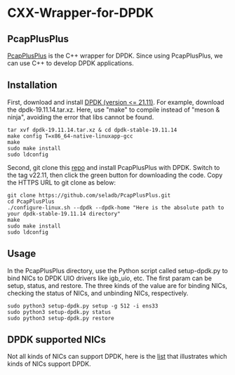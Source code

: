 # CXX-Wrapper-for-DPDK
## PcapPlusPlus
[PcapPlusPlus](https://pcapplusplus.github.io/docs/quickstart) is the C++ wrapper for DPDK. Since using PcapPlusPlus, we can use C++ to develop DPDK applications. 

## Installation
First, download and install [DPDK (version <= 21.11)](http://core.dpdk.org/download/).
For example, download the dpdk-19.11.14.tar.xz.
Here, use "make" to compile instead of "meson & ninja", avoiding the error that libs cannot be found. 
``` shell
tar xvf dpdk-19.11.14.tar.xz & cd dpdk-stable-19.11.14
make config T=x86_64-native-linuxapp-gcc
make
sudo make install
sudo ldconfig
```
Second, git clone this [repo](https://github.com/seladb/PcapPlusPlus) and install PcapPlusPlus with DPDK. Switch to the tag v22.11, then click the green button for downloading the code. Copy the HTTPS URL to git clone as below: 
``` shell
git clone https://github.com/seladb/PcapPlusPlus.git
cd PcapPlusPlus
./configure-linux.sh --dpdk --dpdk-home "Here is the absolute path to your dpdk-stable-19.11.14 directory"
make
sudo make install
sudo ldconfig
```

## Usage
In the PcapPlusPlus directory, use the Python script called setup-dpdk.py to bind NICs to DPDK UIO drivers like igb_uio, etc. The first param can be setup, status, and restore. The three kinds of the value are for binding NICs, checking the status of NICs, and unbinding NICs, respectively.

``` shell
sudo python3 setup-dpdk.py setup -g 512 -i ens33 
sudo python3 setup-dpdk.py status
sudo python3 setup-dpdk.py restore
```

## DPDK supported NICs
Not all kinds of NICs can support DPDK, here is the [list](http://core.dpdk.org/supported/nics/) that illustrates which kinds of NICs support DPDK.
